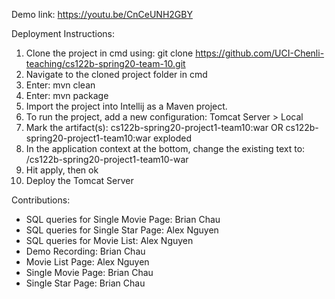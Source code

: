 Demo link: https://youtu.be/CnCeUNH2GBY

Deployment Instructions:
  1. Clone the project in cmd using: git clone https://github.com/UCI-Chenli-teaching/cs122b-spring20-team-10.git
  2. Navigate to the cloned project folder in cmd
  3. Enter: mvn clean
  4. Enter: mvn package
  5. Import the project into Intellij as a Maven project.
  6. To run the project, add a new configuration: Tomcat Server > Local
  7. Mark the artifact(s): cs122b-spring20-project1-team10:war OR cs122b-spring20-project1-team10:war exploded
  8. In the application context at the bottom, change the existing text to: /cs122b-spring20-project1-team10-war
  9. Hit apply, then ok
  10. Deploy the Tomcat Server
  
  
Contributions:
  - SQL queries for Single Movie Page: Brian Chau
  - SQL queries for Single Star Page: Alex Nguyen
  - SQL queries for Movie List: Alex Nguyen
  - Demo Recording: Brian Chau
  - Movie List Page: Alex Nguyen
  - Single Movie Page: Brian Chau
  - Single Star Page: Brian Chau

